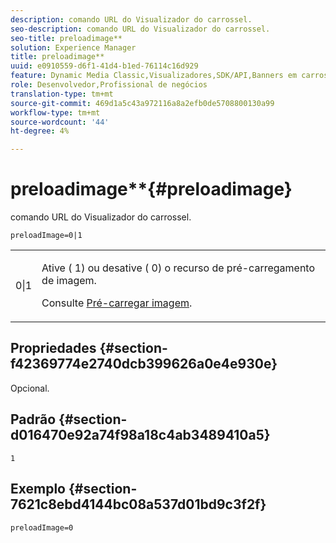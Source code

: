 ```yaml
---
description: comando URL do Visualizador do carrossel.
seo-description: comando URL do Visualizador do carrossel.
seo-title: preloadimage**
solution: Experience Manager
title: preloadimage**
uuid: e0910559-d6f1-41d4-b1ed-76114c16d929
feature: Dynamic Media Classic,Visualizadores,SDK/API,Banners em carrossel
role: Desenvolvedor,Profissional de negócios
translation-type: tm+mt
source-git-commit: 469d1a5c43a972116a8a2efb0de5708800130a99
workflow-type: tm+mt
source-wordcount: '44'
ht-degree: 4%

---
```



# preloadimage**{#preloadimage}

comando URL do Visualizador do carrossel.

`preloadImage=0|1`

<table id="table_C616483932C2482CA9794DDD7313FD7C"> 
 <tbody> 
  <tr> 
   <td colname="col1"> <p> <span class="codeph"> 0|1</span> </p> </td> 
   <td colname="col2"> <p> Ative (<span class="codeph"> 1</span>) ou desative (<span class="codeph"> 0</span>) o recurso de pré-carregamento de imagem. </p> <p>Consulte <a href="../../../c-html5-aem-asset-viewers/c-html5-aem-carousel/c-html5-aem-carousel-preload-image.md" format="dita" scope="local"> Pré-carregar imagem</a>. </p> </td> 
  </tr> 
 </tbody> 
</table>

## Propriedades {#section-f42369774e2740dcb399626a0e4e930e}

Opcional.

## Padrão {#section-d016470e92a74f98a18c4ab3489410a5}

`1`

## Exemplo {#section-7621c8ebd4144bc08a537d01bd9c3f2f}

```
preloadImage=0
```


